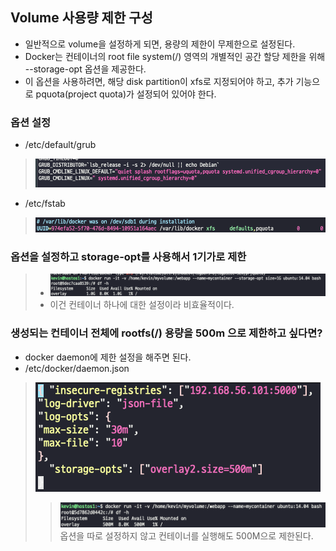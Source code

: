 ## Volume 사용량 제한 구성
- 일반적으로 volume을 설정하게 되면, 용량의 제한이 무제한으로 설정된다. 
- Docker는 컨테이너의 root file system(/) 영역의 개별적인 공간 할당 제한을 위해 --storage-opt 옵션을 제공한다.
- 이 옵션을 사용하려면, 해당 disk partition이 xfs로 지정되어야 하고, 추가 기능으로 pquota(project quota)가 설정되어 있어야 한다.

### 옵션 설정
- /etc/default/grub   
> ![vi_grub](../docker_volume/img/vi_grub.png)  
- /etc/fstab  
> ![fstab](../docker_volume/img/fstab.png)   

### 옵션을 설정하고 storage-opt를 사용해서 1기가로 제한  
> - ![--storage-opt](../docker_volume/img/--storage-opt.png)    
> - 이건 컨테이너 하나에 대한 설정이라 비효율적이다.  
### 생성되는 컨테이너 전체에 rootfs(/) 용량을 500m 으로 제한하고 싶다면?  
- docker daemon에 제한 설정을 해주면 된다.  
- /etc/docker/daemon.json  
> ![daemon_json](../docker_volume/img/daemon_json.png)    
> > ![confirm_opts](../docker_volume/img/confirm_opts.png)     
> > 옵션을 따로 설정하지 않고 컨테이너를 실행해도 500M으로 제한된다.

